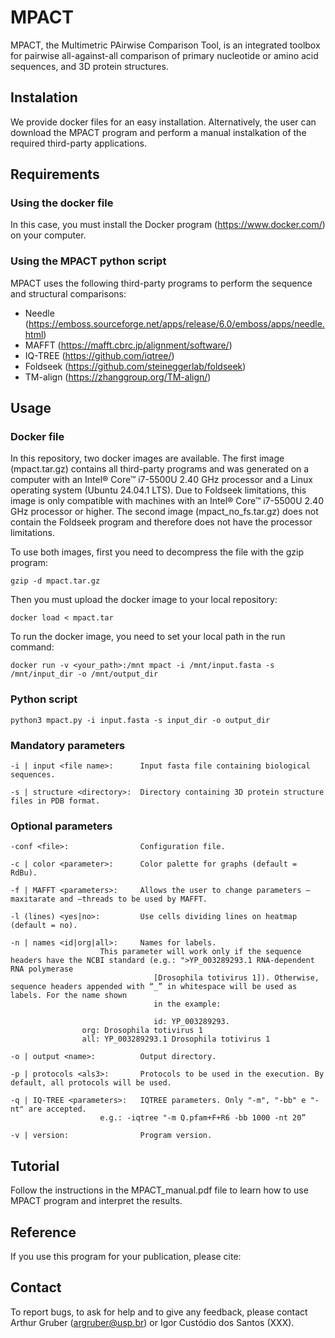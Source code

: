 # MPACT

MPACT, the Multimetric PAirwise Comparison Tool, is an integrated toolbox for pairwise all-against-all comparison of primary nucleotide or amino acid sequences, and 3D protein structures. 

## Instalation

We provide docker files for an easy installation. Alternatively, 
the user can download the MPACT program and perform a manual instalkation 
of the required third-party applications. 

## Requirements

### Using the docker file

In this case, you must install the Docker program (https://www.docker.com/) on your computer.

### Using the MPACT python script

MPACT uses the following third-party programs to perform the sequence and structural comparisons:

* Needle (https://emboss.sourceforge.net/apps/release/6.0/emboss/apps/needle.html)
* MAFFT (https://mafft.cbrc.jp/alignment/software/)
* IQ-TREE (https://github.com/iqtree/)
* Foldseek (https://github.com/steineggerlab/foldseek)
* TM-align (https://zhanggroup.org/TM-align/)

## Usage
### Docker file
In this repository, two docker images are available. The first image (mpact.tar.gz) contains all third-party programs and was generated on a computer with an Intel® Core™ i7-5500U 2.40 GHz processor and a Linux operating system (Ubuntu 24.04.1 LTS). Due to Foldseek limitations, this image is only compatible with machines with an Intel® Core™ i7-5500U 2.40 GHz processor or higher. The second image (mpact_no_fs.tar.gz) does not contain the Foldseek program and therefore does not have the processor limitations.

To use both images, first you need to decompress the file with the gzip program:

```
gzip -d mpact.tar.gz
```
Then you must upload the docker image to your local repository:

```
docker load < mpact.tar
```

To run the docker image, you need to set your local path in the run command:

```
docker run -v <your_path>:/mnt mpact -i /mnt/input.fasta -s /mnt/input_dir -o /mnt/output_dir
```
### Python script

```
python3 mpact.py -i input.fasta -s input_dir -o output_dir
```
### Mandatory parameters
```
-i | input <file name>:      Input fasta file containing biological sequences. 

-s | structure <directory>:  Directory containing 3D protein structure files in PDB format.
```

### Optional parameters
```
-conf <file>:                Configuration file.

-c | color <parameter>:      Color palette for graphs (default = RdBu).

-f | MAFFT <parameters>:     Allows the user to change parameters –maxitarate and –threads to be used by MAFFT.

-l (lines) <yes|no>:         Use cells dividing lines on heatmap (default = no).

-n | names <id|org|all>:     Names for labels.                       
			        This parameter will work only if the sequence headers have the NCBI standard (e.g.: ">YP_003289293.1 RNA-dependent RNA polymerase 
                                [Drosophila totivirus 1]). Otherwise, sequence headers appended with “_” in whitespace will be used as labels. For the name shown 
                                in the example: 
                                
                                id: YP_003289293.
				org: Drosophila totivirus 1
				all: YP_003289293.1 Drosophila totivirus 1

-o | output <name>:          Output directory.

-p | protocols <als3>:       Protocols to be used in the execution. By default, all protocols will be used.

-q | IQ-TREE <parameters>:   IQTREE parameters. Only "-m", "-bb" e "-nt" are accepted. 
			        e.g.: -iqtree "-m Q.pfam+F+R6 -bb 1000 -nt 20”

-v | version:                Program version.

```

## Tutorial

Follow the instructions in the MPACT_manual.pdf file to learn how to use MPACT program and interpret the results.

## Reference

If you use this program for your publication, please cite:

## Contact

To report bugs, to ask for help and to give any feedback, please contact Arthur Gruber (argruber@usp.br) or Igor Custódio dos Santos (XXX).

